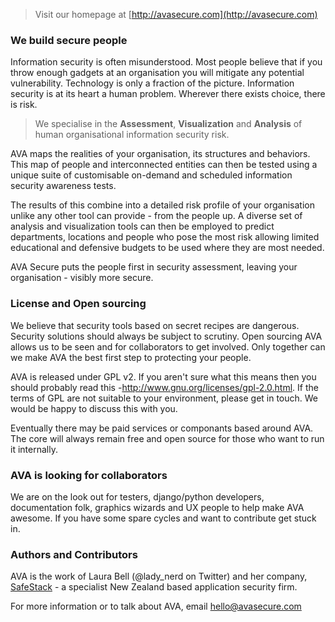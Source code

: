 

> Visit our homepage at [http://avasecure.com](http://avasecure.com)

### We build secure people
Information security is often misunderstood. Most people believe that if you throw enough gadgets at an organisation you will mitigate any potential vulnerability. Technology is only a fraction of the picture.
Information security is at its heart a human problem. Wherever there exists choice, there is risk. 

> We specialise in the **Assessment**, **Visualization** and **Analysis** of human organisational information security risk.

AVA maps the realities of your organisation, its structures and behaviors. This map of people and interconnected entities can then be tested using a unique suite of customisable on-demand and scheduled information security awareness tests. 

The results of this combine into a detailed risk profile of your organisation unlike any other tool can provide - from the people up. A diverse set of analysis and visualization tools can then be employed to predict departments, locations and people who pose the most risk allowing limited educational and defensive budgets to be used where they are most needed.

AVA Secure puts the people first in security assessment, leaving your organisation - visibly more secure.

### License and Open sourcing
We believe that security tools based on secret recipes are dangerous. Security solutions should always be subject to scrutiny. Open sourcing AVA allows us to be seen and for collaborators to get involved. Only together can we make AVA the best first step to protecting your people.

AVA is released under GPL v2. If you aren't sure what this means then you should probably read this -http://www.gnu.org/licenses/gpl-2.0.html.
If the terms of GPL are not suitable to your environment, please get in touch. We would be happy to discuss this with you.

Eventually there may be paid services or componants based around AVA. The core will always remain free and open source for those who want to run it internally.


### AVA is looking for collaborators
We are on the look out for testers, django/python developers, documentation folk, graphics wizards and UX people to help make AVA awesome. If you have some spare cycles and want to contribute get stuck in.

### Authors and Contributors
AVA is the work of Laura Bell (@lady_nerd on Twitter) and her company, [SafeStack](http://safestack.io) - a specialist New Zealand based application security firm.

For more information or to talk about AVA, email [hello@avasecure.com](mailto:hello@avasecure.com)